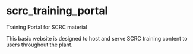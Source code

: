 # scrc_training_portal
Training Portal for SCRC material

This basic website is designed to host and serve SCRC training content to users throughout the plant.
